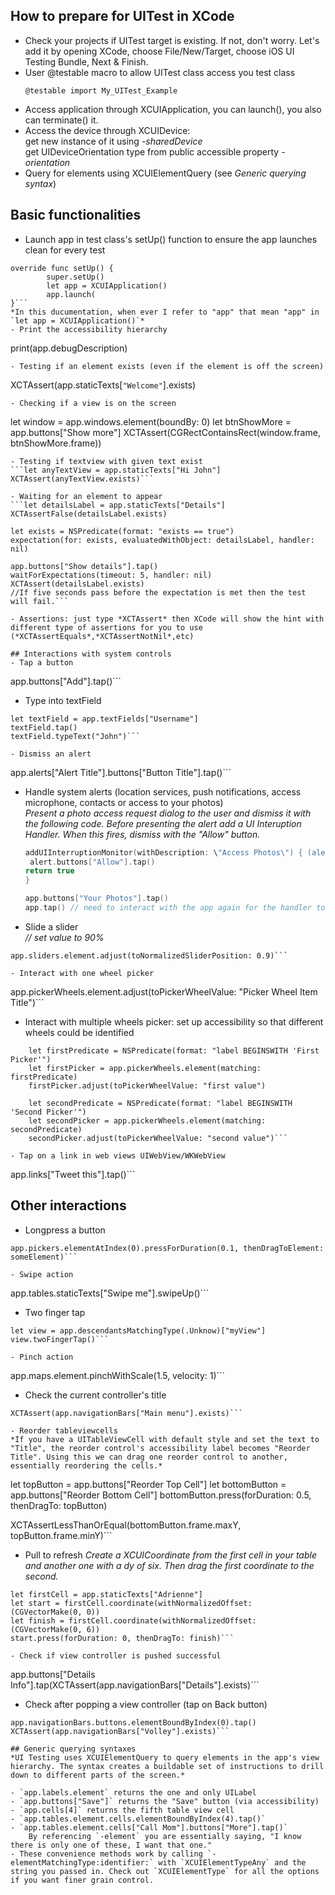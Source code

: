 
## How to prepare for UITest in XCode
- Check your projects if UITest target is existing. If not, don't worry. Let's add it by opening XCode, choose File/New/Target, choose iOS UI Testing Bundle, Next & Finish.
- User @testable macro to allow UITest class access you test class  
	``` 
    @testable import My_UITest_Example
    ```   
- Access application through XCUIApplication, you can launch(), you also can terminate() it.
- Access the device through XCUIDevice:   
	get new instance of it using *-sharedDevice*   
	get UIDeviceOrientation type from public accessible property *-orientation*
- Query for elements using XCUIElementQuery (see *Generic querying syntax*)

## Basic functionalities
- Launch app in test class's setUp() function to ensure the app launches clean for every test    
```
override func setUp() {    
        super.setUp()    
		let app = XCUIApplication()    
        app.launch(    
}```
*In this ducumentation, when ever I refer to "app" that mean "app" in `let app = XCUIApplication()`*
- Print the accessibility hierarchy
```
print(app.debugDescription)
```
- Testing if an element exists (even if the element is off the screen)
```
XCTAssert(app.staticTexts[```"Welcome"```].exists)
```
- Checking if a view is on the screen
```
let window = app.windows.element(boundBy: 0)
let btnShowMore = app.buttons["Show more"]
XCTAssert(CGRectContainsRect(window.frame, btnShowMore.frame))
```
- Testing if textview with given text exist
```let anyTextView = app.staticTexts["Hi John"]
XCTAssert(anyTextView.exists)```

- Waiting for an element to appear
```let detailsLabel = app.staticTexts["Details"]
XCTAssertFalse(detailsLabel.exists)

let exists = NSPredicate(format: "exists == true")
expectation(for: exists, evaluatedWithObject: detailsLabel, handler: nil)

app.buttons["Show details"].tap()
waitForExpectations(timeout: 5, handler: nil)
XCTAssert(detailsLabel.exists)
//If five seconds pass before the expectation is met then the test will fail.```

- Assertions: just type *XCTAssert* then XCode will show the hint with different type of assertions for you to use (*XCTAssertEquals*,*XCTAssertNotNil*,etc)

## Interactions with system controls
- Tap a button
```
app.buttons["Add"].tap()```

- Type into textField
```
let textField = app.textFields["Username"]
textField.tap()
textField.typeText("John")```

- Dismiss an alert
```
app.alerts["Alert Title"].buttons["Button Title"].tap()```

- Handle system alerts (location services, push notifications, access microphone, contacts or access to your photos)   
	*Present a photo access request dialog to the user and dismiss it with the following code. Before presenting the alert add a UI Interuption Handler. When this fires, dismiss with the "Allow" button.*

	```swift
	addUIInterruptionMonitor(withDescription: \"Access Photos\") { (alert) -> Bool in
 	 alert.buttons["Allow"].tap()
  	return true
	}

	app.buttons["Your Photos"].tap()
	app.tap() // need to interact with the app again for the handler to fire```

- Slide a slider   
*// set value to 90%*   
```
app.sliders.element.adjust(toNormalizedSliderPosition: 0.9)```

- Interact with one wheel picker
```
app.pickerWheels.element.adjust(toPickerWheelValue: "Picker Wheel Item Title")```

- Interact with multiple wheels picker: set up accessibility so that different wheels could be identified   
```
	let firstPredicate = NSPredicate(format: "label BEGINSWITH 'First Picker'")
	let firstPicker = app.pickerWheels.element(matching: firstPredicate)
	firstPicker.adjust(toPickerWheelValue: "first value")

	let secondPredicate = NSPredicate(format: "label BEGINSWITH 'Second Picker'")
	let secondPicker = app.pickerWheels.element(matching: secondPredicate)
	secondPicker.adjust(toPickerWheelValue: "second value")```

- Tap on a link in web views UIWebView/WKWebView
```
app.links["Tweet this"].tap()```

## Other interactions

- Longpress a button
```
app.pickers.elementAtIndex(0).pressForDuration(0.1, thenDragToElement: someElement)```

- Swipe action
```
app.tables.staticTexts["Swipe me"].swipeUp()```

- Two finger tap
```
let view = app.descendantsMatchingType(.Unknow)["myView"]
view.twoFingerTap()```

- Pinch action
```
app.maps.element.pinchWithScale(1.5, velocity: 1)```

- Check the current controller's title
```
XCTAssert(app.navigationBars["Main menu"].exists)```

- Reorder tableviewcells
*If you have a UITableViewCell with default style and set the text to "Title", the reorder control's accessibility label becomes "Reorder Title". Using this we can drag one reorder control to another, essentially reordering the cells.*
```
let topButton = app.buttons["Reorder Top Cell"]
let bottomButton = app.buttons["Reorder Bottom Cell"]
bottomButton.press(forDuration: 0.5, thenDragTo: topButton)

XCTAssertLessThanOrEqual(bottomButton.frame.maxY, topButton.frame.minY)```

- Pull to refresh
*Create a XCUICoordinate from the first cell in your table and another one with a dy of six. Then drag the first coordinate to the second.*
```
let firstCell = app.staticTexts["Adrienne"]
let start = firstCell.coordinate(withNormalizedOffset: (CGVectorMake(0, 0))
let finish = firstCell.coordinate(withNormalizedOffset: (CGVectorMake(0, 6))
start.press(forDuration: 0, thenDragTo: finish)```

- Check if view controller is pushed successful
```
app.buttons["Details Info"].tap(XCTAssert(app.navigationBars["Details"].exists)```

- Check after popping a view controller (tap on Back button)
```
app.navigationBars.buttons.elementBoundByIndex(0).tap()
XCTAssert(app.navigationBars["Volley"].exists)```

## Generic querying syntaxes
*UI Testing uses XCUIElementQuery to query elements in the app's view hierarchy. The syntax creates a buildable set of instructions to drill down to different parts of the screen.*

- `app.labels.element` returns the one and only UILabel
- `app.buttons["Save"]` returns the "Save" button (via accessibility)
- `app.cells[4]` returns the fifth table view cell
- `app.tables.element.cells.elementBoundByIndex(4).tap()`
- `app.tables.element.cells["Call Mom"].buttons["More"].tap()`
	By referencing `-element` you are essentially saying, "I know there is only one of these, I want that one."
- These convenience methods work by calling `-elementMatchingType:identifier:` with `XCUIElementTypeAny` and the string you passed in. Check out `XCUIElementType` for all the options if you want finer grain control.
